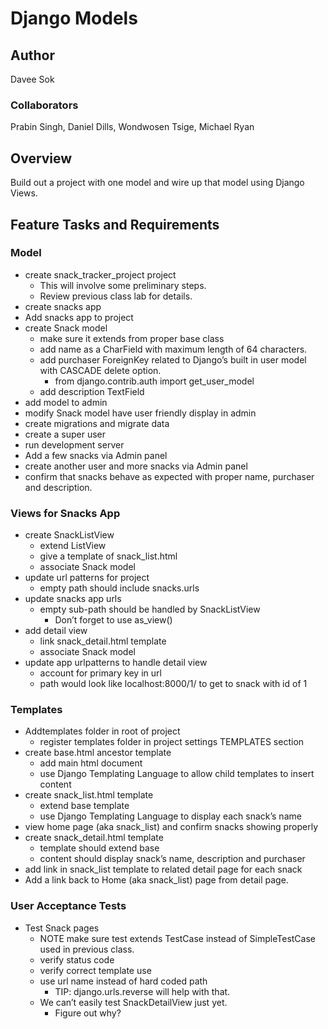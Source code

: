 # Django Models

## Author

Davee Sok

### Collaborators

Prabin Singh, Daniel Dills, Wondwosen Tsige, Michael Ryan

## Overview

Build out a project with one model and wire up that model using Django Views.

## Feature Tasks and Requirements

### Model

- create snack_tracker_project project
  - This will involve some preliminary steps.
  - Review previous class lab for details.
- create snacks app
- Add snacks app to project
- create Snack model
  - make sure it extends from proper base class
  - add name as a CharField with maximum length of 64 characters.
  - add purchaser ForeignKey related to Django’s built in user model with CASCADE delete option.
    - from django.contrib.auth import get_user_model
  - add description TextField
- add model to admin
- modify Snack model have user friendly display in admin
- create migrations and migrate data
- create a super user
- run development server
- Add a few snacks via Admin panel
- create another user and more snacks via Admin panel
- confirm that snacks behave as expected with proper name, purchaser and description.

### Views for Snacks App

- create SnackListView
  - extend ListView
  - give a template of snack_list.html
  - associate Snack model
- update url patterns for project
  - empty path should include snacks.urls
- update snacks app urls
  - empty sub-path should be handled by SnackListView
    - Don’t forget to use as_view()
- add detail view
  - link snack_detail.html template
  - associate Snack model
- update app urlpatterns to handle detail view
  - account for primary key in url
  - path would look like localhost:8000/1/ to get to snack with id of 1

### Templates

- Addtemplates folder in root of project
  - register templates folder in project settings TEMPLATES section
- create base.html ancestor template
  - add main html document
  - use Django Templating Language to allow child templates to insert content
- create snack_list.html template
  - extend base template
  - use Django Templating Language to display each snack’s name
- view home page (aka snack_list) and confirm snacks showing properly
- create snack_detail.html template
  - template should extend base
  - content should display snack’s name, description and purchaser
- add link in snack_list template to related detail page for each snack
- Add a link back to Home (aka snack_list) page from detail page.

### User Acceptance Tests

- Test Snack pages
  - NOTE make sure test extends TestCase instead of SimpleTestCase used in previous class.
  - verify status code
  - verify correct template use
  - use url name instead of hard coded path
    - TIP: django.urls.reverse will help with that.
  - We can’t easily test SnackDetailView just yet.
    - Figure out why?
